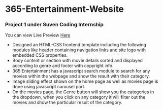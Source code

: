 # 365-Entertainment-Website

### Project 1 under Suven Coding Internship

You can view Live Preview <a href="https://shashwatbangar.github.io/365-Entertainment-Website/"> Here </a>

<ul><li>Designed an HTML-CSS frontend template including the following modules like header containing navigation links and site logo with embedded CSS properties.</li>
<li>Body content or section with movie details sorted and displayed according to genre and footer with copyright info.</li>
<li>365 Entertainment has a javascript search module to search for any movies within the webpage and show the result with their category.</li>
<li>Image sliding effect shown on the home page as well as movies page is done using javascript carousel part.</li>
<li>On the movies page, the Genre button will show you the categories in the dropdown, when you click on any category it will filter out the movies and show the particular result of the category.</li>
